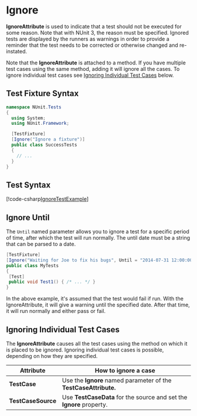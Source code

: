 # Ignore

**IgnoreAttribute** is used to indicate that a test should not be executed for some reason. Note that with NUnit 3, the
reason must be specified. Ignored tests are displayed by the runners as warnings in order to provide a reminder that the
test needs to be corrected or otherwise changed and re-instated.

Note that the **IgnoreAttribute** is attached to a method. If you have multiple test cases using the same method, adding
it will ignore all the cases. To ignore individual test cases see [Ignoring Individual Test
Cases](#ignoring-individual-test-cases) below.

## Test Fixture Syntax

```csharp
namespace NUnit.Tests
{
  using System;
  using NUnit.Framework;

  [TestFixture]
  [Ignore("Ignore a fixture")]
  public class SuccessTests
  {
    // ...
  }
}
```

## Test Syntax

[!code-csharp[IgnoreTestExample](~/snippets/Snippets.NUnit/AttributeExamples.cs#IgnoreTestExample)]

## Ignore Until

The `Until` named parameter allows you to ignore a test for a specific period of time, after which the test will run
normally. The until date must be a string that can be parsed to a date.

```csharp
[TestFixture]
[Ignore("Waiting for Joe to fix his bugs", Until = "2014-07-31 12:00:00Z")]
public class MyTests
{
 [Test]
 public void Test1() { /* ... */ }
}
```

In the above example, it's assumed that the test would fail if run. With the IgnoreAttribute, it will give a warning
until the specified date. After that time, it will run normally and either pass or fail.

## Ignoring Individual Test Cases

The **IgnoreAttribute** causes all the test cases using the method on which it is placed to be ignored. Ignoring
individual test cases is possible, depending on how they are specified.

   Attribute        |   How to ignore a case
--------------------|------------------------------------------------------------------
**TestCase**        | Use the **Ignore** named parameter of the **TestCaseAttribute.**
**TestCaseSource**  | Use **TestCaseData** for the source and set the **Ignore** property.

